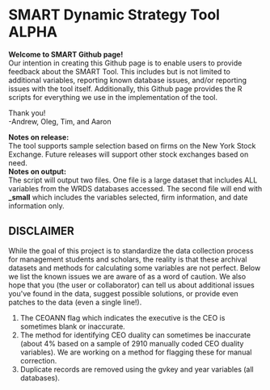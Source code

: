 # SMART Dynamic Strategy Tool ALPHA

**Welcome to SMART Github page!**  
Our intention in creating this Github page is to enable users to provide feedback about the SMART Tool. This includes but is not limited to additional variables, reporting known database issues, and/or reporting issues with the tool itself. Additionally, this Github page provides the R scripts for everything we use in the implementation  of the tool.   

  
  
Thank you!  
-Andrew, Oleg, Tim, and Aaron

**Notes on release:**  
The tool supports sample selection based on firms on the New York Stock Exchange. Future releases will support other stock exchanges based on need.  
**Notes on output:**  
The script will output two files. One file is a large dataset that includes ALL variables from the WRDS databases accessed. The second file will end with **_small** which includes the variables selected, firm information, and date information only.


## **DISCLAIMER**  
While the goal of this project is to standardize the data collection process for management students and scholars, the reality is that these archival datasets and methods for calculating some variables are not perfect. Below we list the known issues we are aware of as a word of caution. We also hope that you (the user or collaborator) can tell us about additional issues you've found in the data, suggest possible solutions, or provide even patches to the data (even a single line!). 

1. The CEOANN flag which indicates the executive is the CEO is sometimes blank or inaccurate.
2. The method for identifying CEO duality can sometimes be inaccurate (about 4% based on a sample of 2910 manually coded CEO duality variables). We are working on a method for flagging these for manual correction.
3. Duplicate records are removed using the gvkey and year variables (all databases). 
